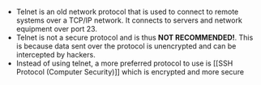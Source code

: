 - Telnet is an old network protocol that is used to connect to remote systems over a TCP/IP network. It connects to servers and network equipment over port 23.
- Telnet is not a secure protocol and is thus **NOT RECOMMENDED!**. This is because data sent over the protocol is unencrypted and can be intercepted by hackers.
- Instead of using telnet, a more preferred protocol to use is [[SSH Protocol (Computer Security)]] which is encrypted and more secure